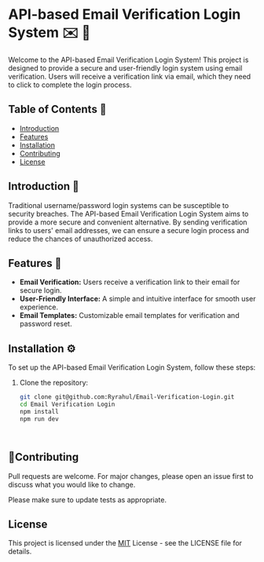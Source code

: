 # API-based Email Verification Login System :envelope: :key:



Welcome to the API-based Email Verification Login System! This project is designed to provide a secure and user-friendly login system using email verification. Users will receive a verification link via email, which they need to click to complete the login process.

## Table of Contents :scroll:

- [Introduction](#introduction)
- [Features](#features)
- [Installation](#installation)
- [Contributing](#contributing)
- [License](#license)

## Introduction :wave:

Traditional username/password login systems can be susceptible to security breaches. 
The API-based Email Verification Login System aims to provide a more secure and convenient alternative. By sending verification links to users' email addresses, we can ensure a secure login process and reduce the chances of unauthorized access.

## Features :rocket:

- **Email Verification:** Users receive a verification link to their email for secure login.
- **User-Friendly Interface:** A simple and intuitive interface for smooth user experience.
- **Email Templates:** Customizable email templates for verification and password reset.


## Installation :gear:

To set up the API-based Email Verification Login System, follow these steps:

1. Clone the repository:
   ```bash
   git clone git@github.com:Ryrahul/Email-Verification-Login.git
   cd Email Verification Login
   npm install
   npm run dev




 ## 🫴Contributing

Pull requests are welcome. For major changes, please open an issue first
to discuss what you would like to change.

Please make sure to update tests as appropriate.

## License
This project is licensed under the [MIT](https://choosealicense.com/licenses/mit/) License - see the LICENSE file for details.


